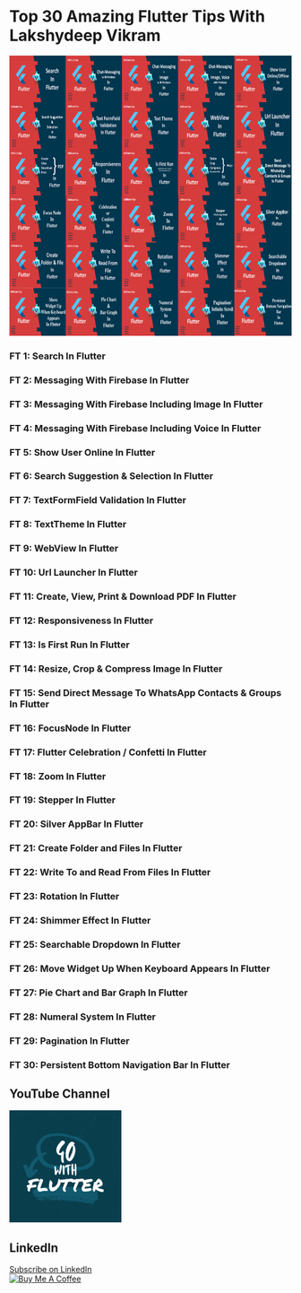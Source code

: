 # Top 30 Amazing Flutter Tips With Lakshydeep Vikram

<img src="/fluttertips.png" alt="flutter"  height="500" />

### FT 1: Search In Flutter
### FT 2: Messaging With Firebase In Flutter
### FT 3: Messaging With Firebase Including Image In Flutter
### FT 4: Messaging With Firebase Including Voice In Flutter
### FT 5: Show User Online In Flutter
### FT 6: Search Suggestion & Selection In Flutter
### FT 7: TextFormField Validation In Flutter
### FT 8: TextTheme In Flutter
### FT 9: WebView In Flutter
### FT 10: Url Launcher In Flutter
### FT 11: Create, View, Print & Download PDF In Flutter
### FT 12: Responsiveness In Flutter
### FT 13: Is First Run In Flutter
### FT 14: Resize, Crop & Compress Image In Flutter
### FT 15: Send Direct Message To WhatsApp Contacts & Groups In Flutter
### FT 16: FocusNode In Flutter
### FT 17: Flutter Celebration / Confetti In Flutter
### FT 18: Zoom In Flutter
### FT 19: Stepper In Flutter
### FT 20: Silver AppBar In Flutter
### FT 21: Create Folder and Files In Flutter
### FT 22: Write To and Read From Files In Flutter
### FT 23: Rotation In Flutter
### FT 24: Shimmer Effect In Flutter
### FT 25: Searchable Dropdown In Flutter
### FT 26: Move Widget Up When Keyboard Appears In Flutter
### FT 27: Pie Chart and Bar Graph In Flutter
### FT 28: Numeral System In Flutter
### FT 29: Pagination In Flutter
### FT 30: Persistent Bottom Navigation Bar In Flutter

## YouTube Channel
<a class="libutton" href="https://www.youtube.com/@gowithflutter" target="_blank"><img src="/youtubeChannel.png" alt="flutter"  height="200" width="200"/>
</a>    
## LinkedIn
<a class="libutton" href="https://www.linkedin.com/build-relation/newsletter-follow?entityUrn=7027632133561085952" target="_blank">  Subscribe on LinkedIn  </a>   
<a href="https://www.buymeacoffee.com/lakshydeep14" target="_blank"><img src="https://cdn.buymeacoffee.com/buttons/v2/default-yellow.png" alt="  Buy Me A Coffee  " style="height: 60px !important;width: 217px !important;" ></a>




